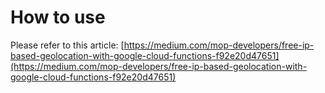 # How to use
Please refer to this article: [https://medium.com/mop-developers/free-ip-based-geolocation-with-google-cloud-functions-f92e20d47651](https://medium.com/mop-developers/free-ip-based-geolocation-with-google-cloud-functions-f92e20d47651)
